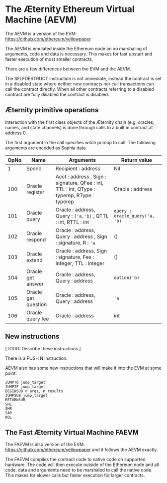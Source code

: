 # The Æternity Ethereum Virtual Machine (AEVM)

The AEVM is a version of the EVM: https://github.com/ethereum/yellowpaper

The AEVM is emulated inside the Ethereum node an no marshaling of
arguments, code and data is necessary.  This makes for fast upstart
and faster execution of most smaller contracts.

There are a few differences between the EVM and the AEVM.

The SELFDESTRUCT instruction is not immediate, instead the contract is
set in a disabled state where neither new contracts nor call
transactions can call the contract directly. When all other contracts
referring to a disabled contract are fully disabled the contract is
disabled.

## Æternity primitive operations

Interaction with the first class objects of the Æternity chain (e.g.
oracles, names, and state channels) is done through calls to a
built in contract at address 0.

The first argument in the call specifies witch primop to call.
The following arguments are encoded as Sophia data.

| OpNo | Name                |           Arguments | Return value  |
| ---- | ------------------- | ------------------- | ------------- |
|    1 | Spend               | Recipient : address | Nil           |
|  100 | Oracle register     | Acct : address , Sign : signature, QFee : int, TTL : int, QType : typerep, RType : typerep | Oracle : address |
|  101 | Oracle query        | Oracle : address, Query : `('a,'b)` , QTTL : int, RTTL : int | `query : oracle_query('a, 'b)` |
|  102 | Oracle respond      | Oracle : address, Query : address , Sign : signature, R : `'a` | () |
|  103 | Oracle extend       | Oracle : address, Sign : signature, Fee : integer, TTL : integer | () |
|  104 | Oracle get answer   | Oracle : address, Query : address | `option('b)` |
|  105 | Oracle get question | Oracle : address, Query : address | `'a` |
|  106 | Oracle query fee    | Oracle : address    | int           |

## New instructions

[TODO: Describe these instructions.]

There is a PUSH N instruction.

AEVM also has some new instructions that will make it into the EVM at some point:

```
JUMPTO jump_target
JUMPIF jump_target
BEGINSUB n_args, n_results
JUMPSUB jump_target
RETURNSUB
SHL
SHR
SAR
ROL
```


## The Fast Æternity Virtual Machine FAEVM

The FAEVM is also version of the EVM: https://github.com/ethereum/yellowpaper and it follows the AEVM exactly.

The FAEVM compiles the contract code to native code on supported hardware. The code will then execute outside
of the Ethereum node and all code, data and arguments need to be marshaled to call the native code. This makes
for slower calls but faster execution for larger contracts.


